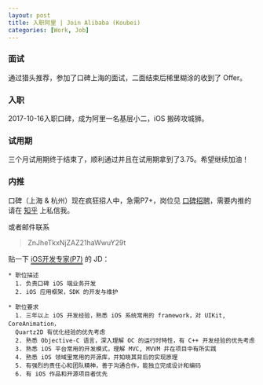 ```yaml
---
layout: post
title: 入职阿里 | Join Alibaba (Koubei)
categories: [Work, Job]
---
```


### 面试

通过猎头推荐，参加了口碑上海的面试，二面结束后稀里糊涂的收到了 Offer。

### 入职

2017-10-16入职口碑，成为阿里一名基层小二，iOS 搬砖攻城狮。


### 试用期

三个月试用期终于结束了，顺利通过并且在试用期拿到了3.75。希望继续加油！

### 内推

口碑（上海 & 杭州）现在疯狂招人中，急需P7+，岗位见 [口碑招聘](https://job.alibaba.com/zhaopin/positionList.htm?keyWord=JXU1M0UzJXU3ODkxJTIw&_input_charset=UTF-8)，需要内推的请在 [知乎](https://www.zhihu.com/people/crazycoder/) 上私信我。

或者邮件联系
> ZnJheTkxNjZAZ21haWwuY29t

贴一下 <span style="border-bottom:3px double black;">iOS开发专家(P7)</span> 的 JD：

```
* 职位描述
  1. 负责口碑 iOS 端业务开发
  2. iOS 应用框架，SDK 的开发与维护

* 职位要求
  1. 三年以上 iOS 开发经验，熟悉 iOS 系统常用的 framework，对 UIKit, CoreAnimation，
  Quartz2D 有优化经验的优先考虑
  2. 熟悉 Objective-C 语言，深入理解 OC 的运行时特性，有 C++ 开发经验的优先考虑
  3. 熟悉 iOS 平台常用的开发模式，理解 MVC, MVVM 并在项目中有所实践
  4. 熟悉 iOS 领域里常用的开源库，并知晓其背后的实现原理
  5. 有强烈的责任心和团队精神，善于沟通合作，能独立完成设计和编码
  6. 有 iOS 作品和开源项目者优先
```
